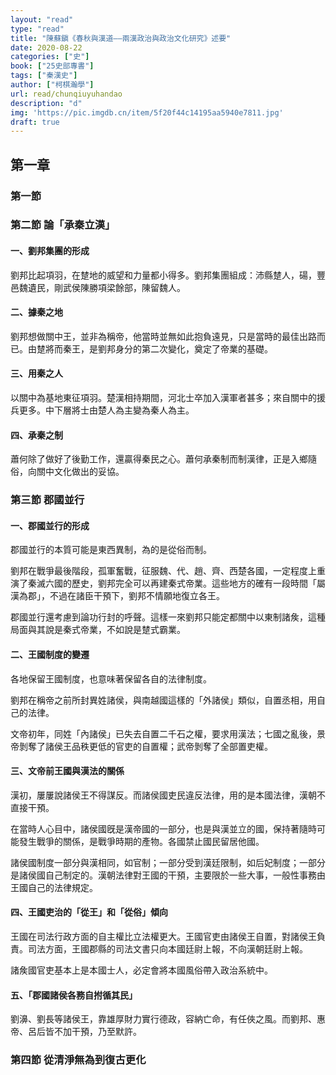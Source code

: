 ```yaml
---
layout: "read"
type: "read"
title: "陳蘇鎭《春秋與漢道——兩漢政治與政治文化研究》述要"
date: 2020-08-22
categories: ["史"]
book: ["25史部專書"]
tags: ["秦漢史"]
author: ["柯棋瀚學"]
url: read/chunqiuyuhandao
description: "d"
img: 'https://pic.imgdb.cn/item/5f20f44c14195aa5940e7811.jpg'
draft: true
---
```


## 第一章

### 第一節

### 第二節 論「承秦立漢」

#### 一、劉邦集團的形成

劉邦比起項羽，在䠂地的威望和力量都小得多。劉邦集團組成：沛縣䠂人，碭，豐邑魏遺民，剛武侯陳勝項梁餘部，陳留魏人。

#### 二、據秦之地

劉邦想做關中王，並非為稱帝，他當時並無如此抱負遠見，只是當時的最佳出路而已。由䠂將而秦王，是劉邦身分的第二次變化，奠定了帝業的基礎。

#### 三、用秦之人

以關中為基地東征項羽。楚漢相持期間，河北士卒加入漢軍者甚多；來自關中的援兵更多。中下層將士由楚人為主變為秦人為主。

#### 四、承秦之制

蕭何除了做好了後勤工作，還贏得秦民之心。蕭何承秦制而制漢律，正是入鄉隨俗，向關中文化做出的妥協。

### 第三節 郡國並行

#### 一、郡國並行的形成

郡國並行的本質可能是東西異制，為的是從俗而制。

劉邦在戰爭最後階段，孤軍奮戰，征服魏、代、趙、齊、西楚各國，一定程度上重演了秦滅六國的歷史，劉邦完全可以再建秦式帝業。這些地方的確有一段時間「屬漢為郡」，不過在諸臣干預下，劉邦不情願地復立各王。

郡國並行還考慮到論功行封的呼聲。這樣一來劉邦只能定都關中以東制諸矦，這種局面與其說是秦式帝業，不如說是䠂式霸業。

#### 二、王國制度的變遷

各地保留王國制度，也意味著保留各自的法律制度。

劉邦在稱帝之前所封異姓諸侯，與南越國這樣的「外諸侯」類似，自置丞相，用自己的法律。

文帝初年，同姓「內諸侯」已失去自置二千石之權，要求用漢法；七國之亂後，景帝剝奪了諸侯王品秩更低的官吏的自置權；武帝剝奪了全部置吏權。

#### 三、文帝前王國與漢法的關係

漢初，屢屢說諸侯王不得謀反。而諸侯國吏民違反法律，用的是本國法律，漢朝不直接干預。

在當時人心目中，諸侯國旣是漢帝國的一部分，也是與漢並立的國，保持著隨時可能發生戰爭的關係，是戰爭時期的產物。各國禁止國民留居他國。

諸侯國制度一部分與漢相同，如官制；一部分受到漢廷限制，如后妃制度；一部分是諸侯國自己制定的。漢朝法律對王國的干預，主要限於一些大事，一般性事務由王國自己的法律規定。

#### 四、王國吏治的「從王」和「從俗」傾向

王國在司法行政方面的自主權比立法權更大。王國官吏由諸侯王自置，對諸侯王負責。司法方面，王國郡縣的司法文書只向本國廷尉上報，不向漢朝廷尉上報。

諸矦國官吏基本上是本國士人，必定會將本國風俗帶入政治系統中。

#### 五、「郡國諸侯各務自拊循其民」

劉濞、劉長等諸侯王，靠雄厚財力實行德政，容納亡命，有任俠之風。而劉邦、惠帝、呂后皆不加干預，乃至默許。

### 第四節 從清淨無為到復古更化









 






































